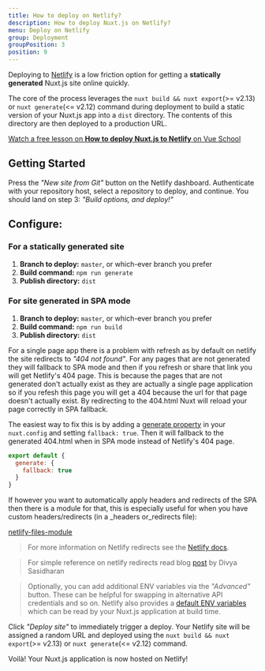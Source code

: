```yaml
---
title: How to deploy on Netlify?
description: How to deploy Nuxt.js on Netlify?
menu: Deploy on Netlify
group: Deployment
groupPosition: 3
position: 9
---
```


Deploying to [Netlify](https://www.netlify.com) is a low friction option for getting a __statically generated__ Nuxt.js site online quickly.

The core of the process leverages the `nuxt build && nuxt export`(>= v2.13) or `nuxt generate`(<= v2.12) command during deployment to build a static version of your Nuxt.js app into a `dist` directory. The contents of this directory are then deployed to a production URL.

<div class="Promo__Video">
  <a href="https://vueschool.io/lessons/how-to-deploy-nuxtjs-to-netlify?friend=nuxt" target="_blank">
    <p class="Promo__Video__Icon">
      Watch a free lesson on <strong>How to deploy Nuxt.js to Netlify</strong> on Vue School 
    </p>
  </a>
</div>

## Getting Started

Press the _"New site from Git"_ button on the Netlify dashboard. Authenticate with your repository host, select a repository to deploy, and continue. You should land on step 3: _"Build options, and deploy!"_

## Configure:

### For a statically generated site

1. __Branch to deploy:__ `master`, or which-ever branch you prefer
1. __Build command:__ `npm run generate`
1. __Publish directory:__ `dist`

### For site generated in SPA mode

1. __Branch to deploy:__ `master`, or which-ever branch you prefer
1. __Build command:__ `npm run build`
1. __Publish directory:__ `dist`

For a single page app there is a problem with refresh as by default on netlify the site redirects to *"404 not found"*. For any pages that are not generated they will fallback to SPA mode and then if you refresh or share that link you will get Netlify's 404 page. This is because the pages that are not generated don't actually exist as they are actually a single page application so if you refesh this page you will get a 404 because the url for that page doesn't actually exist. By redirecting to the 404.html Nuxt will reload your page correctly in SPA fallback.

The easiest way to fix this is by adding a [generate property](https://nuxtjs.org/api/configuration-generate#fallback) in your `nuxt.config` and setting `fallback: true`. Then it will fallback to the generated 404.html when in SPA mode instead of Netlify's 404 page. 

```js
export default {
  generate: {
    fallback: true
  }
}
```

If however you want to automatically apply headers and redirects of the SPA then there is a module for that, this is especially useful for when you have custom headers/redirects (in a _headers or_redirects file):

[netlify-files-module](https://github.com/nuxt-community/netlify-files-module)

> For more information on Netlify redirects see the [Netlify docs](https://www.netlify.com/docs/redirects/#rewrites-and-proxying). 

> For simple reference on netlify redirects read blog [post](https://www.netlify.com/blog/2019/01/16/redirect-rules-for-all-how-to-configure-redirects-for-your-static-site) by Divya Sasidharan


> Optionally, you can add additional ENV variables via the _"Advanced"_ button. These can be helpful for swapping in alternative API credentials and so on. Netlify also provides a [default ENV variables](https://www.netlify.com/docs/build-settings/#build-environment-variables) which can be read by your Nuxt.js application at build time.

Click _"Deploy site"_ to immediately trigger a deploy. Your Netlify site will be assigned a random URL and deployed using the `nuxt build && nuxt export`(>= v2.13) or `nuxt generate`(<= v2.12) command.

Voilà! Your Nuxt.js application is now hosted on Netlify!
